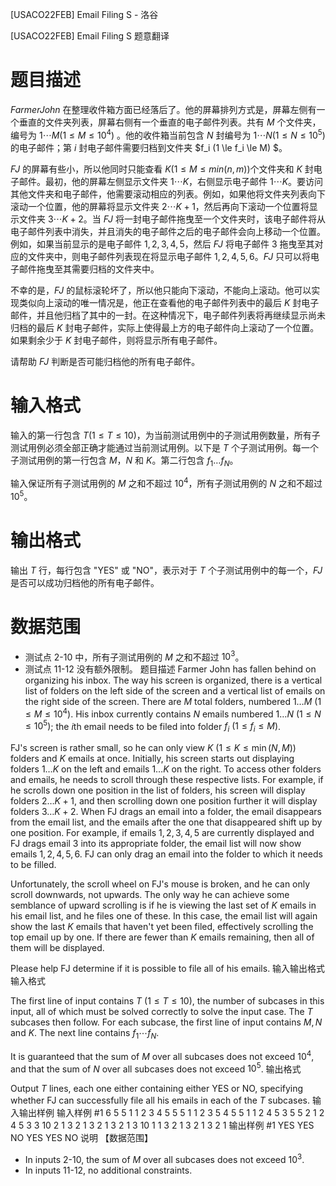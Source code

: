 



[USACO22FEB] Email Filing S - 洛谷














[USACO22FEB] Email Filing S
题意翻译
# 题目描述
 $Farmer John$ 在整理收件箱方面已经落后了。他的屏幕排列方式是，屏幕左侧有一个垂直的文件夹列表，屏幕右侧有一个垂直的电子邮件列表。共有 $M$ 个文件夹，编号为 $1 \dotsm M (1 \le M \le 10^4)$ 。他的收件箱当前包含 $N$ 封编号为 $1 \dotsm N (1 \le N \le 10^5)$ 
 的电子邮件；第 $i$ 封电子邮件需要归档到文件夹 $f_i (1 \le f_i \le M) $。
 
 $FJ$ 的屏幕有些小，所以他同时只能查看 $K(1 \le M \le min(n,m))$个文件夹和 $K$ 封电子邮件。最初，他的屏幕左侧显示文件夹 $1 \dotsm K$，右侧显示电子邮件 $1 \dotsm K$。要访问其他文件夹和电子邮件，他需要滚动相应的列表。例如，如果他将文件夹列表向下滚动一个位置，他的屏幕将显示文件夹 $2 \dotsm K+1$，然后再向下滚动一个位置将显示文件夹 $3 \dotsm K+2$。当 $FJ$ 将一封电子邮件拖曳至一个文件夹时，该电子邮件将从电子邮件列表中消失，并且消失的电子邮件之后的电子邮件会向上移动一个位置。例如，如果当前显示的是电子邮件 $1,2,3,4,5$，然后 $FJ$ 将电子邮件 $3$ 拖曳至其对应的文件夹中，则电子邮件列表现在将显示电子邮件 $1,2,4,5,6$。$FJ$ 只可以将电子邮件拖曳至其需要归档的文件夹中。
 
 不幸的是，$FJ$ 的鼠标滚轮坏了，所以他只能向下滚动，不能向上滚动。他可以实现类似向上滚动的唯一情况是，他正在查看他的电子邮件列表中的最后 $K$ 封电子邮件，并且他归档了其中的一封。在这种情况下，电子邮件列表将再继续显示尚未归档的最后 $K$ 封电子邮件，实际上使得最上方的电子邮件向上滚动了一个位置。如果剩余少于 $K$ 封电子邮件，则将显示所有电子邮件。
 
 请帮助 $FJ$ 判断是否可能归档他的所有电子邮件。
 
 # 输入格式
输入的第一行包含 $T (1 \le T \le 10)$，为当前测试用例中的子测试用例数量，所有子测试用例必须全部正确才能通过当前测试用例。以下是 $T$ 个子测试用例。每一个子测试用例的第一行包含 $M$，$N$ 和 $K$。第二行包含 $f_1…f_N$。

输入保证所有子测试用例的 $M$ 之和不超过 $10^4$，所有子测试用例的 $N$ 之和不超过 $10^5$。

# 输出格式
输出 $T$ 行，每行包含 "YES" 或 "NO"，表示对于 $T$ 个子测试用例中的每一个，$FJ$ 是否可以成功归档他的所有电子邮件。

# 数据范围
- 测试点 2-10 中，所有子测试用例的 $M$ 之和不超过 $10^3$。
- 测试点 11-12 没有额外限制。
题目描述
Farmer John has fallen behind on organizing his inbox. The way his screen is organized, there is a vertical list of folders on the left side of the screen and a vertical list of emails on the right side of the screen. There are $M$ total folders, numbered $1 \ldots M$ $(1 \le M \le 10^4)$. His inbox currently contains $N$ emails numbered $1\ldots N$ $(1 \le N \le 10^5)$; the $i$th email needs to be filed into folder $f_i$ $(1\le f_i\le M)$. 

FJ's screen is rather small, so he can only view $K$ $(1\le K\le \min(N,M))$ folders and $K$ emails at once.  Initially, his screen starts out displaying folders
$1 \ldots K$ on the left and emails $1 \ldots K$ on the right. To access other folders and emails, he needs to scroll through these respective lists. For example, if he scrolls down one position in the list of folders, his screen will display folders $2 \ldots K+1$, and then scrolling down one position further it will display folders $3 \ldots K+2$.  When FJ drags an email into a folder, the email disappears from the email list, and the emails after the one that disappeared shift up by one position.  For example, if emails $1, 2, 3, 4, 5$ are currently displayed and FJ drags email 3 into its appropriate folder, the email list will now show emails $1, 2, 4, 5, 6$. FJ can only drag an email into the folder to which it needs to be filled.

Unfortunately, the scroll wheel on FJ's mouse is broken, and he can only scroll downwards, not upwards.  The only way he can achieve some semblance of upward scrolling is if he is viewing the last set of $K$ emails in his email list, and
he files one of these.  In this case, the email list will again show the last $K$ emails that haven't yet been filed, effectively scrolling the top email up by one. If there are fewer than $K$ emails remaining, then all of them will be
displayed. 

Please help FJ determine if it is possible to file all of his emails.
输入输出格式
输入格式

The first line of input contains $T$ $(1≤T≤10)$, the number of subcases in this input, all of which must be solved correctly to solve the input case. The $T$ subcases then follow. For each subcase, the first line of input contains $M,N$ and $K$. The next line contains $f_1\cdots f_N$.

It is guaranteed that the sum of $M$ over all subcases does not exceed $10^4$, and that the sum of $N$ over all subcases does not exceed $10^5$.
输出格式

Output $T$ lines, each one either containing either YES or NO, specifying whether FJ can successfully file all his emails in each of the $T$ subcases.
输入输出样例
输入样例 #1
6
5 5 1
1 2 3 4 5
5 5 1
1 2 3 5 4
5 5 1
1 2 4 5 3
5 5 2
1 2 4 5 3
3 10 2
1 3 2 1 3 2 1 3 2 1
3 10 1
1 3 2 1 3 2 1 3 2 1
输出样例 #1
YES
YES
NO
YES
YES
NO
说明
【数据范围】

- In inputs 2-10, the sum of $M$ over all subcases does not exceed $10^3$.
- In inputs 11-12, no additional constraints.






